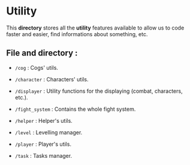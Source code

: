 # Utility

This **directory** stores all the **utility** features available to allow us to code faster and easier, find informations about something, etc.

## File and directory :

- `/cog` : Cogs' utils.

- `/character` : Characters' utils.

- `/displayer` : Utility functions for the displaying (combat, characters, etc.).

- `/fight_system` : Contains the whole fight system.

- `/helper` : Helper's utils.

- `/level` : Levelling manager.

- `/player` : Player's utils.

- `/task` : Tasks manager.
